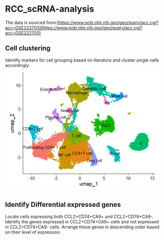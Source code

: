 # RCC_scRNA-analysis
The data is sourced from:[https://www.ncbi.nlm.nih.gov/geo/query/acc.cgi?acc=GSE222703](https://www.ncbi.nlm.nih.gov/geo/query/acc.cgi?acc=GSE222703)

## Cell clustering
Identify markers for cell grouping based on literature and cluster single cells accordingly.
![这是图片](/pics/umap.tiff)


## Identify Differential expressed genes 
Locate cells expressing both CCL2+CD74+CA9+ and CCL2+CD74+CA9-. Identify the genes expressed in CCL2+CD74+CA9+ cells and not expressed in CCL2+CD74+CA9- cells. Arrange these genes in descending order based on their level of expression.

